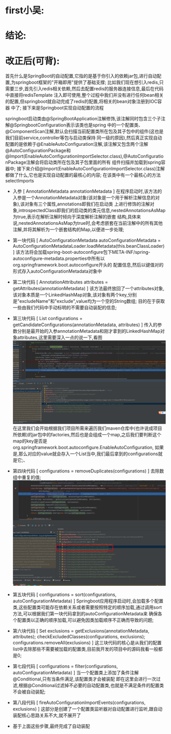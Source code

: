 # first小吴:

# 结论:

# 改正后(可背):
  首先什么是SpringBoot的自动配置,它指的是基于你引入的依赖jar包,进行自动配置,为springboot框架的"开箱即用"提供了基础支撑;
比如我们现在想引入redis,只需要三步,首先引入redis相关依赖,然后去配置redis的服务器连接信息,最后在代码中直接将redisTemplate
注入即可使用,整个过程中我们并没有进行任何bean相关的配置,但springboot就自动完成了redis的配置,将相关的bean对象注册到IOC容器
中了; 
  接下来是Springboot实现自动配置的流程
  
  springboot启动类由@SpringBootApplication注解修饰,该注解同时包含三个子注解@SpringbootConfiguration表示该类也是spring
中的一个配置类、@ComponentScan注解,默认会扫描当前配置类所在包及其子包中的组件(这也是我们目前service,controller等包与启动类保持
同一级的原因),然后真正实现自动配置的是依赖于@EnableAutoConfiguration注解,该注解又包含两个注解@AutoConfigurationPackage和
@Import(EnableAutoConfigurationImportSelector.class),@AutoConfigurationPackage注解会将启动类所在包及其子包里面的所有
组件扫描并加载到spring容器中;
  接下来介绍@Import(EnableAutoConfigurationImportSelector.class)注解都做了什么,它也是实现自动配置的最核心的内容;
  在该类中有一个最核心的方法selectImports
  - 入参 [ AnnotationMetadata annotationMetadata ]
  在程序启动时,该方法的入参是一个AnnotationMetadata对象(该对象是一个用于解析注解信息的对象),该对象有三个属性,annotations即我们在启动类
上进行修饰的注解对象,introspectedClass即我们的启动类的类元信息,nestedAnnotationsAsMap为true,表示在解析注解时倾向于深度解析注解的嵌套
结构,具体来说,nestedAnnotationsAsMap为true时,会考虑嵌套在当前注解中的所有其他注解,并将其解析为一个嵌套结构的Map,以便进一步处理;

  - 第一块代码 [ AutoConfigurationMetadata autoConfigurationMetadata = AutoConfigurationMetadataLoader.loadMetadata(this.beanClassLoader) ]
  该方法将会加载spring-boot-autoconfigure包下META-INF/spring-autoconfigure-metadata.properties中所有以org.springframework.boot.autoconfigure开头的
配置信息,然后以键值对的形式存入autoConfigurationMetadata对象中

  - 第二块代码 [ AnnotationAttributes attributes = getAttributes(annotationMetadata) ]
  该方法最终放回了一个attributes对象,该对象本质是一个LinkedHashMap对象,该对象有两个key,分别是"excludeName"和"exclude",value均为一个空的String数组;
  目的在于获取一些由我们代码中手动标明的不需要自动装配的信息;

  - 第三块代码 [ List<String> configurations = getCandidateConfigurations(annotationMetadata, attributes) ]
  传入的参数分别是最开始的入参annotationMetadata和刚才拿到的LinkedHashMap对象attributes,这里需要深入一点的说一下,看图![img.png](../../images/springboot/GetCandidateConfigurations方法的逻辑讲解辅助图.png)
在这里我们会开始根据我们项目所需来遍历我们maven仓库中(也许说成项目所依赖)的jar包中的factories,然后也是会组成一个map,之后我们要判断这个map的key是否是org.springframework.boot.autoconfigure.EnableAutoConfiguration,
如果是,那么对应的value就会存入一个List<String>当中,我们最后拿到的configurations就是它;、

  - 第四块代码 [ configurations = removeDuplicates(configurations) ]
  去除数组中重复的值;![img.png](../../images/springboot/去重示意图.png)

  - 第五块代码 [ configurations = sort(configurations, autoConfigurationMetadata) ]
  Springboot应用程序启动时,会加载多个配置类,这些配置类可能存在依赖关系或者需要按照特定的顺序加载,通过调用sort方法,可以根据我们第一块代码拿到的autoConfigurationMetadata来
确保各个配置类以正确的顺序加载,可以避免因类加载顺序不正确而导致的问题;

  - 第六块代码 [ Set<String> exclusions = getExclusions(annotationMetadata, attributes); checkExcludedClasses(configurations, exclusions); configurations.removeAll(exclusions) ]
  这三块代码的核心是从我们的配置list中去除那些不需要被加载的配置类,目前我开发的项目中的源码我看一般都是0;

  - 第七段代码 [ configurations = filter(configurations, autoConfigurationMetadata) ]
  当一个配置类上添加了条件注解@Conditional,只有当条件满足,该配置类才会被装配
  即在这里会进行一次过滤,根据@Conditional过滤掉不必要的自动配置类,也就是不满足条件的配置类不会被自动装配;

  - 第八段代码 [ fireAutoConfigurationImportEvents(configurations, exclusions) ]
  这部分是创建了一个配置类监听器对自动配置进行监听,跟自动装配核心思路关系不大,就不展开了

  - 基于上面这些步骤,最终完成了自动装配